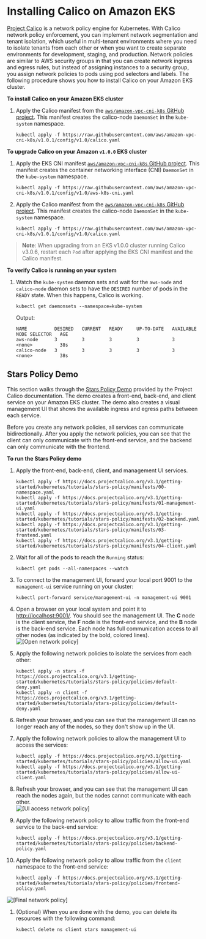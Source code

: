 # Installing Calico on Amazon EKS<a name="calico"></a>

[Project Calico](https://www.projectcalico.org/) is a network policy engine for Kubernetes\. With Calico network policy enforcement, you can implement network segmentation and tenant isolation, which useful in multi\-tenant environments where you need to isolate tenants from each other or when you want to create separate environments for development, staging, and production\. Network policies are similar to AWS security groups in that you can create network ingress and egress rules, but instead of assigning instances to a security group, you assign network policies to pods using pod selectors and labels\. The following procedure shows you how to install Calico on your Amazon EKS cluster\. 

**To install Calico on your Amazon EKS cluster**

1. Apply the Calico manifest from the [`aws/amazon-vpc-cni-k8s` GitHub project](https://github.com/aws/amazon-vpc-cni-k8s)\.
   This manifest creates the calico-node `DaemonSet` in the `kube-system` namespace\.

   ```
   kubectl apply -f https://raw.githubusercontent.com/aws/amazon-vpc-cni-k8s/v1.0.1/config/v1.0/calico.yaml
   ```

**To upgrade Calico on your Amazon `v1.0.0` EKS cluster**

1. Apply the EKS CNI manifest [`aws/amazon-vpc-cni-k8s` GitHub project](https://github.com/aws/amazon-vpc-cni-k8s)\.
   This manifest creates the container networking interface (CNI) `DaemonSet` in the `kube-system` namespace\.

   ```
   kubectl apply -f https://raw.githubusercontent.com/aws/amazon-vpc-cni-k8s/v1.0.1/config/v1.0/aws-k8s-cni.yaml
   ```

1. Apply the Calico manifest from the [`aws/amazon-vpc-cni-k8s` GitHub project](https://github.com/aws/amazon-vpc-cni-k8s)\.
   This manifest creates the calico-node `DaemonSet` in the `kube-system` namespace\.

   ```
   kubectl apply -f https://raw.githubusercontent.com/aws/amazon-vpc-cni-k8s/v1.0.1/config/v1.0/calico.yaml
   ```

> **Note**: When upgrading from an EKS v1.0.0 cluster running Calico v3.0.6, restart each `Pod` after applying
  the EKS CNI manifest and the Calico manifest.

**To verify Calico is running on your system**

1. Watch the `kube-system` daemon sets and wait for the `aws-node` and `calico-node` daemon sets to have the `DESIRED` number of pods in the `READY` state\. When this happens, Calico is working\.

   ```
   kubectl get daemonsets --namespace=kube-system
   ```

   Output:

   ```
   NAME          DESIRED   CURRENT   READY     UP-TO-DATE   AVAILABLE   NODE SELECTOR   AGE
   aws-node      3         3         3         3            3           <none>          38s
   calico-node   3         3         3         3            3           <none>          38s
   ```

## Stars Policy Demo<a name="calico-stars-demo"></a>

This section walks through the [Stars Policy Demo](https://docs.projectcalico.org/v3.1/getting-started/kubernetes/tutorials/stars-policy/) provided by the Project Calico documentation\. The demo creates a front\-end, back\-end, and client service on your Amazon EKS cluster\. The demo also creates a visual management UI that shows the available ingress and egress paths between each service\. 

Before you create any network policies, all services can communicate bidirectionally\. After you apply the network policies, you can see that the client can only communicate with the front\-end service, and the backend can only communicate with the frontend\.

**To run the Stars Policy demo**

1. Apply the front\-end, back\-end, client, and management UI services\.

   ```
   kubectl apply -f https://docs.projectcalico.org/v3.1/getting-started/kubernetes/tutorials/stars-policy/manifests/00-namespace.yaml
   kubectl apply -f https://docs.projectcalico.org/v3.1/getting-started/kubernetes/tutorials/stars-policy/manifests/01-management-ui.yaml
   kubectl apply -f https://docs.projectcalico.org/v3.1/getting-started/kubernetes/tutorials/stars-policy/manifests/02-backend.yaml
   kubectl apply -f https://docs.projectcalico.org/v3.1/getting-started/kubernetes/tutorials/stars-policy/manifests/03-frontend.yaml
   kubectl apply -f https://docs.projectcalico.org/v3.1/getting-started/kubernetes/tutorials/stars-policy/manifests/04-client.yaml
   ```

1. Wait for all of the pods to reach the `Running` status:

   ```
   kubectl get pods --all-namespaces --watch
   ```

1. To connect to the management UI, forward your local port 9001 to the `management-ui` service running on your cluster:

   ```
   kubectl port-forward service/management-ui -n management-ui 9001
   ```

1. Open a browser on your local system and point it to [http://localhost:9001/](http://localhost:9001/)\. You should see the management UI\. The **C** node is the client service, the **F** node is the front\-end service, and the **B** node is the back\-end service\. Each node has full communication access to all other nodes \(as indicated by the bold, colored lines\)\.  
![\[Open network policy\]](http://docs.aws.amazon.com/eks/latest/userguide/images/stars-default.png)

1. Apply the following network policies to isolate the services from each other:

   ```
   kubectl apply -n stars -f https://docs.projectcalico.org/v3.1/getting-started/kubernetes/tutorials/stars-policy/policies/default-deny.yaml
   kubectl apply -n client -f https://docs.projectcalico.org/v3.1/getting-started/kubernetes/tutorials/stars-policy/policies/default-deny.yaml
   ```

1. Refresh your browser, and you can see that the management UI can no longer reach any of the nodes, so they don't show up in the UI\.

1. Apply the following network policies to allow the management UI to access the services:

   ```
   kubectl apply -f https://docs.projectcalico.org/v3.1/getting-started/kubernetes/tutorials/stars-policy/policies/allow-ui.yaml
   kubectl apply -f https://docs.projectcalico.org/v3.1/getting-started/kubernetes/tutorials/stars-policy/policies/allow-ui-client.yaml
   ```

1. Refresh your browser, and you can see that the management UI can reach the nodes again, but the nodes cannot communicate with each other\.  
![\[UI access network policy\]](http://docs.aws.amazon.com/eks/latest/userguide/images/stars-no-traffic.png)

1. Apply the following network policy to allow traffic from the front\-end service to the back\-end service:

   ```
   kubectl apply -f https://docs.projectcalico.org/v3.1/getting-started/kubernetes/tutorials/stars-policy/policies/backend-policy.yaml
   ```

1. Apply the following network policy to allow traffic from the `client` namespace to the front\-end service:

   ```
   kubectl apply -f https://docs.projectcalico.org/v3.1/getting-started/kubernetes/tutorials/stars-policy/policies/frontend-policy.yaml
   ```  
![\[Final network policy\]](http://docs.aws.amazon.com/eks/latest/userguide/images/stars-final.png)

1. \(Optional\) When you are done with the demo, you can delete its resources with the following command:

   ```
   kubectl delete ns client stars management-ui
   ```
